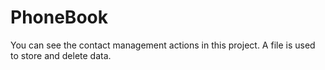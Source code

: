 # PhoneBook
You can see the contact management actions in this project. A file is used to store and delete data.
